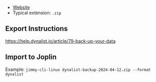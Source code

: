 - [Website](https://dynalist.io/)
- Typical extension: `.zip`

## Export Instructions

<https://help.dynalist.io/article/79-back-up-your-data>

## Import to Joplin

Example: `jimmy-cli-linux dynalist-backup-2024-04-12.zip --format dynalist`
